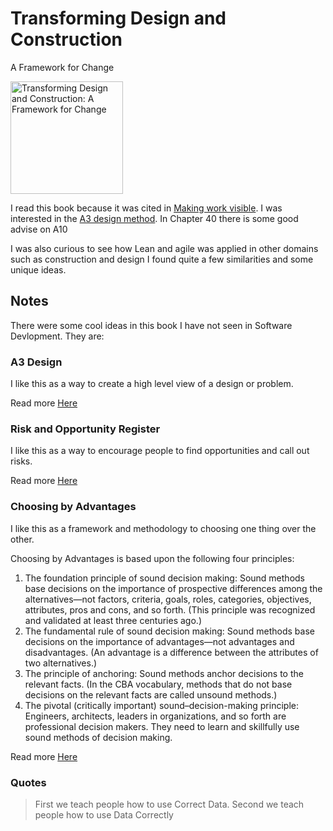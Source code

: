 # Transforming Design and Construction

A Framework for Change

<a href="https://www.amazon.com/Transforming-Design-Construction-Framework-Change-ebook/dp/B07BB5HG3D">
<img src="https://m.media-amazon.com/images/I/41mX4sNGTvL.jpg" alt="Transforming Design and Construction: A Framework for Change" style="height:180px;1px solid black"/>
</a>

I read this book because it was cited in [Making work visible](./making_work_visible.md).  I was
interested in the [A3 design method](https://kanbantool.com/kanban-guide/a3-problem-solving).  In Chapter 40 there is some good advise on A10
 
I was also curious to see how Lean and agile was applied in other domains such as construction and design
I found quite a few similarities and some unique ideas.
 
## Notes

There were some cool ideas in this book I have not seen in Software Devlopment.  They are:

### A3 Design

I like this as a way to create a high level view of a design or problem.

Read more [Here](https://kanbantool.com/kanban-guide/a3-problem-solving)

### Risk and Opportunity Register

I like this as a way to encourage people to find opportunities and call out risks.

Read more [Here](https://leanconstruction.org/media/learning_laboratory/new/TDC-CH17-Risk%20and%20Opportunity%20Register.pdf)


### Choosing by Advantages

I like this as a framework and methodology to choosing one thing over the other.

Choosing by Advantages is based upon the following four principles:

1. The foundation principle of sound decision making: Sound methods base decisions on the importance of prospective differences among the alternatives—not factors, criteria, goals, roles, categories, objectives, attributes, pros and cons, and so forth. (This principle was recognized and validated at least three centuries ago.) 
2. The fundamental rule of sound decision making: Sound methods base decisions on the importance of advantages—not advantages and disadvantages. (An advantage is a difference between the attributes of two alternatives.) 
3. The principle of anchoring: Sound methods anchor decisions to the relevant facts. (In the CBA vocabulary, methods that do not base decisions on the relevant facts are called unsound methods.) 
4. The pivotal (critically important) sound–decision-making principle: Engineers, architects, leaders in organizations, and so forth are professional decision makers. They need to learn and skillfully use sound methods of decision making.

Read more [Here](https://leanconstruction.org/media/learning_laboratory/new/TDC-CH22-Choosing%20by%20Advantages.pdf)

### Quotes

> First we teach people how to use Correct Data.  Second we teach people how to use Data Correctly